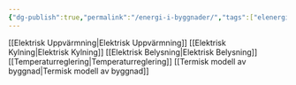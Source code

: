 ```yaml
---
{"dg-publish":true,"permalink":"/energi-i-byggnader/","tags":["elenergiteknik"]}
---
```





[[Elektrisk Uppvärmning\|Elektrisk Uppvärmning]]
[[Elektrisk Kylning\|Elektrisk Kylning]]
[[Elektrisk Belysning\|Elektrisk Belysning]]
[[Temperaturreglering\|Temperaturreglering]]
[[Termisk modell av byggnad\|Termisk modell av byggnad]]